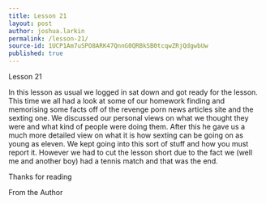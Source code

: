 ```yaml
---
title: Lesson 21
layout: post
author: joshua.larkin
permalink: /lesson-21/
source-id: 1UCP1Am7uSPO8ARK47QnnG0QRBkSB0tcqwZRjQdgwbUw
published: true
---
```

Lesson 21

In this lesson as usual we logged in sat down and got ready for the lesson. This time we all had a look at some of our homework finding and memorising some facts off of the revenge porn news articles site and the sexting one. We discussed our personal views on what we thought they were and what kind of people were doing them. After this he gave us a much more detailed view on what it is how sexting can be going on as young as eleven. We kept going into this sort of stuff and how you must report it. However we had to cut the lesson short due to the fact we (well me and another boy) had a tennis match and that was the end.

Thanks for reading

From the Author

